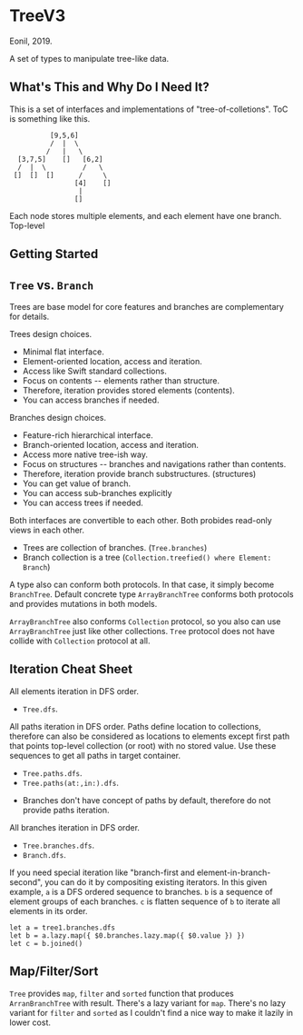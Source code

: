 TreeV3
======
Eonil, 2019.

A set of types to manipulate tree-like data.

What's This and Why Do I Need It?
-----------------------------------------
This is a set of interfaces and implementations of "tree-of-colletions".
ToC is something like this.
        
              [9,5,6]
              /  |  \
             /   |   \
      [3,7,5]    []   [6,2]
      /  |  \         /   \
     []  []  []      /     \
                    [4]    []
                     |
                    []

Each node stores multiple elements, and each element have one branch.
Top-level


Getting Started
-------------------






`Tree` vs. `Branch`
---------------------
Trees are base model for core features 
and branches are complementary for details.

Trees design choices.
- Minimal flat interface.
- Element-oriented location, access and iteration.
- Access like Swift standard collections.
- Focus on contents -- elements rather than structure.
- Therefore, iteration provides stored elements (contents).
- You can access branches if needed.

Branches design choices.
- Feature-rich hierarchical interface.
- Branch-oriented location, access and iteration.
- Access more native tree-ish way.
- Focus on structures -- branches and navigations rather than contents.
- Therefore, iteration provide branch substructures. (structures) 
- You can get value of branch.
- You can access sub-branches explicitly
- You can access trees if needed.

Both interfaces are convertible to each other.
Both probides read-only views in each other.
- Trees are collection of branches. (`Tree.branches`)
- Branch collection is a tree (`Collection.treefied() where Element: Branch`)

A type also can conform both protocols. In that case, it simply become
`BranchTree`. Default concrete type `ArrayBranchTree` conforms both protocols
and provides mutations in both models.

`ArrayBranchTree` also conforms `Collection` protocol, so you also can use 
`ArrayBranchTree` just like other collections. `Tree` protocol does not have collide with
`Collection` protocol at all.



Iteration Cheat Sheet
-------------------------
All elements iteration in DFS order.
- `Tree.dfs`.

All paths iteration in DFS order. Paths define location to collections, 
therefore can also be considered as locations to elements except first
path that points top-level collection (or root) with no stored value.
Use these sequences to get all paths in target container.
- `Tree.paths.dfs`.
- `Tree.paths(at:,in:).dfs`.

* Branches don't have concept of paths by default, 
  therefore do not provide paths iteration.


All branches iteration in DFS order.
- `Tree.branches.dfs`.
- `Branch.dfs`.

If you need special iteration like "branch-first and element-in-branch-second",
you can do it by compositing existing iterators. 
In this given example, `a` is a DFS ordered sequence to branches. 
`b` is a sequence of element groups of each branches.
`c` is flatten sequence of `b` to iterate all elements in its order.

    let a = tree1.branches.dfs
    let b = a.lazy.map({ $0.branches.lazy.map({ $0.value }) })
    let c = b.joined()



Map/Filter/Sort
-------------------
`Tree` provides `map`, `filter` and `sorted` function that produces `ArranBranchTree`
with result.
There's a lazy variant for `map`. There's no lazy variant for `filter` and `sorted` 
as I couldn't find a nice way to make it lazily in lower cost.




